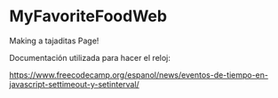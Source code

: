 # MyFavoriteFoodWeb
Making a tajaditas Page!

Documentación utilizada para hacer el reloj:

https://www.freecodecamp.org/espanol/news/eventos-de-tiempo-en-javascript-settimeout-y-setinterval/
